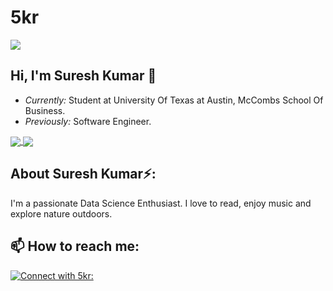 # 5kr
![](./sk.gif)

<h2>Hi, I'm Suresh Kumar 👋</h2>

- <i>Currently:</i> Student at University Of Texas at Austin, McCombs School Of Business. 
- <i>Previously:</i> Software Engineer.

<a href="https://github.com/5kr/github-readme-stats">
  <img align="center" src="https://github-readme-stats.vercel.app/api?username=5kr&theme=radical"/>
</a>

<a href="https://github.com/5kr/github-readme-stats">
  <img align="center" src="https://github-readme-stats.vercel.app/api/top-langs?username=5kr&theme=radical" />
</a>


<h2> About Suresh Kumar⚡:</h2>

I'm a passionate Data Science Enthusiast. I love to read, enjoy music and explore nature outdoors.

<h2>📫 How to reach me:</h2>

<a href="mailto: e.sureshreddy@yahoo.in">![Connect with 5kr: ](https://img.shields.io/badge/yahoomail-D14836?style=for-the-badge&logo=mail&logoColor=white)
